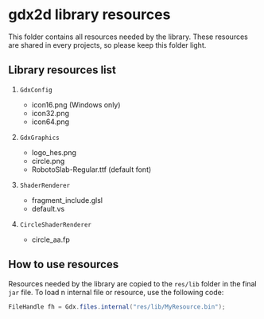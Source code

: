 # gdx2d library resources

This folder contains all resources needed by the library.
These resources are shared in every projects, so please keep this folder light.

## Library resources list

1. `GdxConfig`
	* icon16.png (Windows only)
	* icon32.png
	* icon64.png

2. `GdxGraphics`
	* logo_hes.png
	* circle.png
	* RobotoSlab-Regular.ttf (default font)

3. `ShaderRenderer`
	* fragment_include.glsl
	* default.vs

4. `CircleShaderRenderer`
	* circle_aa.fp

## How to use resources

Resources needed by the library are copied to the `res/lib` folder in the final `jar` file.
To load n internal file or resource, use the following code:

```java
FileHandle fh = Gdx.files.internal("res/lib/MyResource.bin");
```
	